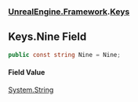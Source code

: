 ### [UnrealEngine.Framework](./UnrealEngine-Framework.md 'UnrealEngine.Framework').[Keys](./Keys.md 'UnrealEngine.Framework.Keys')
## Keys.Nine Field
  
```csharp
public const string Nine = Nine;
```
#### Field Value
[System.String](https://docs.microsoft.com/en-us/dotnet/api/System.String 'System.String')  
